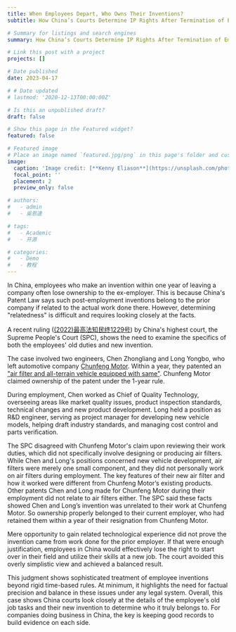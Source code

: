 ```yaml
---
title: When Employees Depart, Who Owns Their Inventions?
subtitle: How China’s Courts Determine IP Rights After Termination of Employment

# Summary for listings and search engines
summary: How China’s Courts Determine IP Rights After Termination of Employment

# Link this post with a project
projects: []

# Date published
date: 2023-04-17

# # Date updated
# lastmod: '2020-12-13T00:00:00Z'

# Is this an unpublished draft?
draft: false

# Show this page in the Featured widget?
featured: false

# Featured image
# Place an image named `featured.jpg/png` in this page's folder and customize its options here.
image:
  caption: 'Image credit: [**Kenny Eliason**](https://unsplash.com/photos/87EqZAWN-v8)'
  focal_point: ''
  placement: 2
  preview_only: false

# authors:
#   - admin
#   - 吳恩達

# tags:
#   - Academic
#   - 开源

# categories:
#   - Demo
#   - 教程
---
```


In China, employees who make an invention within one year of leaving a company often lose ownership to the ex-employer. This is because China's Patent Law says such post-employment inventions belong to the prior company if related to the actual work done there. However, determining "relatedness" is difficult and requires looking closely at the facts.

A recent ruling ([(2022)最高法知民终1229号](https://www.pkulaw.com/pfnl/08df102e7c10f206d8775d809d37427204b9f3211e0ab683bdfb.html)) by China's highest court, the Supreme People's Court (SPC), shows the need to examine the specifics of both the employees' old duties and new invention.

The case involved two engineers, Chen Zhongliang and Long Yongbo, who left automotive company [Chunfeng Motor](https://www.cfmoto.com/). Within a year, they patented an ["air filter and all-terrain vehicle equipped with same"](https://patents.google.com/patent/CN210317535U/en). Chunfeng Motor claimed ownership of the patent under the 1-year rule.

During employment, Chen worked as Chief of Quality Technology, overseeing areas like market quality issues, product inspection standards, technical changes and new product development. Long held a position as R&D engineer, serving as project manager for developing new vehicle models, helping draft industry standards, and managing cost control and parts verification.

The SPC disagreed with Chunfeng Motor's claim upon reviewing their work duties, which did not specifically involve designing or producing air filters. While Chen and Long's positions concerned new vehicle development, air filters were merely one small component, and they did not personally work on air filters during employment. The key features of their new air filter and how it worked were different from Chunfeng Motor’s existing products. Other patents Chen and Long made for Chunfeng Motor during their employment did not relate to air filters either. The SPC said these facts showed Chen and Long’s invention was unrelated to their work at Chunfeng Motor. So ownership properly belonged to their current employer, who had retained them within a year of their resignation from Chunfeng Motor.

Mere opportunity to gain related technological experience did not prove the invention came from work done for the prior employer. If that were enough justification, employees in China would effectively lose the right to start over in their field and utilize their skills at a new job. The court avoided this overly simplistic view and achieved a balanced result.

This judgment shows sophisticated treatment of employee inventions beyond rigid time-based rules. At minimum, it highlights the need for factual precision and balance in these issues under any legal system. Overall, this case shows China courts look closely at the details of the employee's old job tasks and their new invention to determine who it truly belongs to. For companies doing business in China, the key is keeping good records to build evidence on each side.

<!-- ```python
import libr
print('hello')
```

## Overview

1. The Wowchemy website builder for Hugo, along with its starter templates, is designed for professional creators, educators, and teams/organizations - although it can be used to create any kind of site
2. The template can be modified and customised to suit your needs. It's a good platform for anyone looking to take control of their data and online identity whilst having the convenience to start off with a **no-code solution (write in Markdown and customize with YAML parameters)** and having **flexibility to later add even deeper personalization with HTML and CSS**
3. You can work with all your favourite tools and apps with hundreds of plugins and integrations to speed up your workflows, interact with your readers, and much more

[![The template is mobile first with a responsive design to ensure that your site looks stunning on every device.](https://raw.githubusercontent.com/wowchemy/wowchemy-hugo-modules/main/starters/academic/preview.png)](https://wowchemy.com)

## Get Started

- 👉 [**Create a new site**](https://wowchemy.com/templates/)
- 📚 [**Personalize your site**](https://wowchemy.com/docs/)
- 💬 [Chat with the **Wowchemy community**](https://discord.gg/z8wNYzb) or [**Hugo community**](https://discourse.gohugo.io)
- 🐦 Twitter: [@wowchemy](https://twitter.com/wowchemy) [@GeorgeCushen](https://twitter.com/GeorgeCushen) [#MadeWithWowchemy](https://twitter.com/search?q=%23MadeWithWowchemy&src=typed_query)
- 💡 [Request a **feature** or report a **bug** for _Wowchemy_](https://github.com/wowchemy/wowchemy-hugo-themes/issues)
- ⬆️ **Updating Wowchemy?** View the [Update Tutorial](https://wowchemy.com/docs/hugo-tutorials/update/) and [Release Notes](https://wowchemy.com/updates/)

## Crowd-funded open-source software

To help us develop this template and software sustainably under the MIT license, we ask all individuals and businesses that use it to help support its ongoing maintenance and development via sponsorship.

### [❤️ Click here to become a sponsor and help support Wowchemy's future ❤️](https://wowchemy.com/sponsor/)

As a token of appreciation for sponsoring, you can **unlock [these](https://wowchemy.com/sponsor/) awesome rewards and extra features 🦄✨**

## Ecosystem

- **[Hugo Academic CLI](https://github.com/wowchemy/hugo-academic-cli):** Automatically import publications from BibTeX

## Inspiration

[Check out the latest **demo**](https://academic-demo.netlify.com/) of what you'll get in less than 10 minutes, or [view the **showcase**](https://wowchemy.com/user-stories/) of personal, project, and business sites.

## Features

- **Page builder** - Create _anything_ with [**widgets**](https://wowchemy.com/docs/page-builder/) and [**elements**](https://wowchemy.com/docs/content/writing-markdown-latex/)
- **Edit any type of content** - Blog posts, publications, talks, slides, projects, and more!
- **Create content** in [**Markdown**](https://wowchemy.com/docs/content/writing-markdown-latex/), [**Jupyter**](https://wowchemy.com/docs/import/jupyter/), or [**RStudio**](https://wowchemy.com/docs/install-locally/)
- **Plugin System** - Fully customizable [**color** and **font themes**](https://wowchemy.com/docs/customization/)
- **Display Code and Math** - Code highlighting and [LaTeX math](https://en.wikibooks.org/wiki/LaTeX/Mathematics) supported
- **Integrations** - [Google Analytics](https://analytics.google.com), [Disqus commenting](https://disqus.com), Maps, Contact Forms, and more!
- **Beautiful Site** - Simple and refreshing one page design
- **Industry-Leading SEO** - Help get your website found on search engines and social media
- **Media Galleries** - Display your images and videos with captions in a customizable gallery
- **Mobile Friendly** - Look amazing on every screen with a mobile friendly version of your site
- **Multi-language** - 34+ language packs including English, 中文, and Português
- **Multi-user** - Each author gets their own profile page
- **Privacy Pack** - Assists with GDPR
- **Stand Out** - Bring your site to life with animation, parallax backgrounds, and scroll effects
- **One-Click Deployment** - No servers. No databases. Only files.

## Themes

Wowchemy and its templates come with **automatic day (light) and night (dark) mode** built-in. Alternatively, visitors can choose their preferred mode - click the moon icon in the top right of the [Demo](https://academic-demo.netlify.com/) to see it in action! Day/night mode can also be disabled by the site admin in `params.toml`.

[Choose a stunning **theme** and **font**](https://wowchemy.com/docs/customization) for your site. Themes are fully customizable.

## License

Copyright 2016-present [George Cushen](https://georgecushen.com).

Released under the [MIT](https://github.com/wowchemy/wowchemy-hugo-themes/blob/master/LICENSE.md) license. -->
